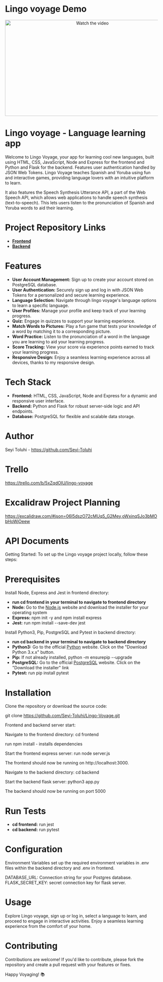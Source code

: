 # Lingo voyage Demo
<p align="center">
 <a href="https://www.youtube.com/watch?v=4fQG6Ho1NHU">
    <img src="https://img.youtube.com/vi/4fQG6Ho1NHU/0.jpg" alt="Watch the video" width="560" height="315">
  </a>
</p>

# Lingo voyage - Language learning app
<p>Welcome to Lingo Voyage, your app for learning cool new languages, built using HTML, CSS, JavaScript, Node and Express for the frontend and Python and Flask for the backend. Features user authentication handled by JSON Web Tokens. Lingo Voyage teaches Spanish and Yoruba using fun and interactive games, providing language lovers with an intuitive platform to learn. 

It also features the Speech Synthesis Utterance API, a part of the Web Speech API, which allows web applications to handle speech synthesis (text-to-speech). This lets users listen to the pronunciation of Spanish and Yoruba words to aid their learning.</p>

# Project Repository Links
- **[Frontend](https://github.com/Seyi-Toluhi/Lingo-voyage-frontend)**
- **[Backend](https://github.com/Seyi-Toluhi/Lingo-voyage-backend)**

# Features
- **User Account Management:** Sign up to create your account stored on PostgreSQL database.
- **User Authentication:** Securely sign up and log in with JSON Web Tokens for a personalized and secure learning experience.
- **Language Selection:** Navigate through lingo voyage's language options to learn a specific language.
- **User Profiles:** Manage your profile and keep track of your learning progress.
- **Quiz:** Engage in quizzes to support your learning experience.
- **Match Words to Pictures:** Play a fun game that tests your knowledge of a word by matching it to a corresponding picture.
- **Word Practice:** Listen to the pronunciation of a word in the language you are learning to aid your learning progress.
- **Score Tracking:** View your score via experience points earned to track your learning progress.
- **Responsive Design:** Enjoy a seamless learning experience across all devices, thanks to my responsive design.

# Tech Stack
- **Frontend:** HTML, CSS, JavaScript, Node and Express for a dynamic and responsive user interface. 
- **Backend:** Python and Flask for robust server-side logic and API endpoints. 
- **Database:** PostgreSQL for flexible and scalable data storage.

# Author 
Seyi Toluhi - https://github.com/Seyi-Toluhi

# Trello
https://trello.com/b/5xZqdOIU/lingo-voyage

# Excalidraw Project Planning
https://excalidraw.com/#json=06I5dszO72cMUq5_G2Mey,oWxinqSJo3bMObHoWjOeew

# API Documents 

Getting Started: To set up the Lingo voyage project locally, follow these steps:

# Prerequisites
Install Node, Express and Jest in frontend directory:


- **run cd frontend in your terminal to navigate to frontend directory**
- **Node:** Go to the [Node.js](https://nodejs.org/en/learn/getting-started/how-to-install-nodejs) website and download the installer for your operating system
- **Express:** npm init -y and npm install express
- **Jest:** run npm install --save-dev jest

Install Python3, Pip, PostgreSQL and Pytest in backend directory:


- **run cd backend in your terminal to navigate to backend directory**
- **Python3:** Go to the official [Python](https://www.python.org/doc/) website. Click on the "Download Python 3.x.x" button.
- **Pip:** If not already installed, python -m ensurepip --upgrade
- **PostgreSQL:** Go to the official [PostgreSQL](https://www.postgresql.org/download/windows/) website. Click on the "Download the installer" link
- **Pytest:** run pip install pytest

# Installation

Clone the repository or download the source code: 


git clone https://github.com/Seyi-Toluhi/Lingo-Voyage.git

Frontend and backend server start:


Navigate to the frontend directory: cd frontend


run npm install - installs dependencies


Start the frontend express server: run node server.js


The frontend should now be running on http://localhost:3000.


Navigate to the backend directory: cd backend


Start the backend flask server: python3 app.py


The backend should now be running on port 5000


# Run Tests
- **cd frontend:** run jest
- **cd backend:** run pytest

# Configuration
Environment Variables set up the required environment variables in .env files within the backend directory and .env in frontend.


DATABASE_URL: Connection string for your Postgres database. FLASK_SECRET_KEY: secret connection key for flask server.

# Usage
Explore Lingo voyage, sign up or log in, select a language to learn, and proceed to engage in interactive activities. Enjoy a seamless learning experience from the comfort of your home.

# Contributing
Contributions are welcome! If you'd like to contribute, please fork the repository and create a pull request with your features or fixes.

Happy Voyaging! 📚
